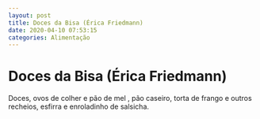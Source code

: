 ```yaml
---
layout: post
title: Doces da Bisa (Érica Friedmann)
date: 2020-04-10 07:53:15 
categories: Alimentação
---
```


# Doces da Bisa (Érica Friedmann)

Doces, ovos de colher e pão de mel , pão caseiro, torta de frango e outros recheios, esfirra e enroladinho de salsicha.

